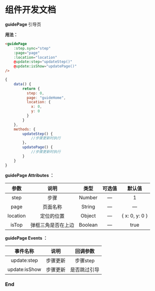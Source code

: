 # 组件开发文档

**guidePage**
引导页


**用法：**
```html
<guidePage 
	:step.sync="step" 
	:page="page" 
	:location="location" 
	@update:step="updateStep()" 
	@update:isShow="updatePage()" 
/>
```
```javascript
{
	data() {
		return {
		  step: 0,
		  page: "guideHome",
		  location: {
		  	x: 0,
			y: 0
		  }
		}
	},
	methods: {
		updateStep() {
			//步骤更新时执行
		}，
		updatePage() {
			//步骤更新时执行
		}
	}
}
```

**guidePage Attributes ：**

| 参数 | 说明 | 类型 | 可选值 | 默认值 |
| :--------: | :-----: | :----: | :----: | :----: |
| step | 步骤 | Number | — | 1 |
| page | 页面名称 | String | — | — |
| location | 定位的位置 | Object | — | { x: 0, y: 0 } |
| isTop | 弹框三角是否在上边 | Boolean | — | true |

**guidePage Events ：**

| 事件名称 | 说明 | 回调参数 |
| :--------: | :-----: | :----: |
| update:step | 步骤更新 | 步骤step |
| update:isShow | 步骤更新 | 是否跳过引导 |

### End